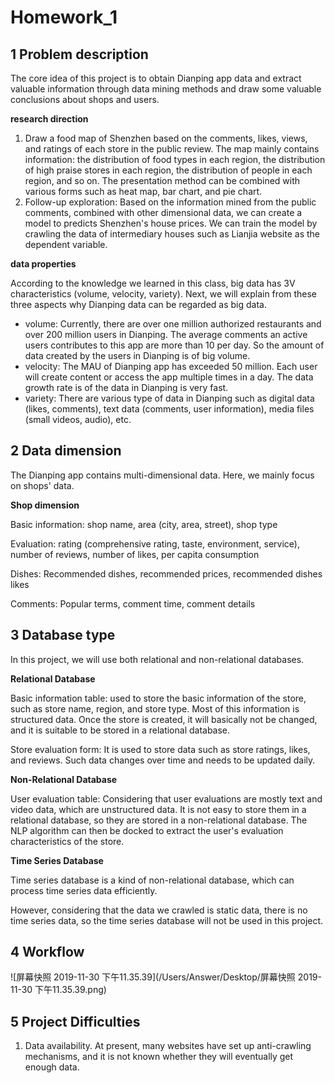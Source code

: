 # Homework_1

## 1 Problem description

The core idea of this project is to obtain Dianping app data and extract valuable information through data mining methods and draw some valuable conclusions about shops and users.

**research direction**

1. Draw a food map of Shenzhen based on the comments, likes, views, and ratings of each store in the public review. The map mainly contains information: the distribution of food types in each region, the distribution of high praise stores in each region, the distribution of people in each region, and so on. The presentation method can be combined with various forms such as heat map, bar chart, and pie chart.
2. Follow-up exploration: Based on the information mined from the public comments, combined with other dimensional data, we can create a model to predicts Shenzhen's house prices. We can train the model by crawling the data of intermediary houses such as Lianjia website as the dependent variable.

**data properties**

According to the knowledge we learned in this class, big data has 3V characteristics (volume, velocity, variety). Next, we will explain from these three aspects why Dianping data can be regarded as big data.

- volume: Currently, there are over one million authorized restaurants and over 200 million users in Dianping. The average comments an active users contributes to this app are more than 10 per day. So the amount of data created by the users in Dianping is of big volume.
- velocity: The MAU of Dianping app has exceeded 50 million. Each user will create content or access the app multiple times in a day. The data growth rate is of the data in Dianping is very fast.
- variety: There are various type of data in Dianping such as digital data (likes, comments), text data (comments, user information), media files (small videos, audio), etc.

## 2 Data dimension

The Dianping app contains multi-dimensional data. Here, we mainly focus on shops' data.

**Shop dimension**

Basic information: shop name, area (city, area, street), shop type

Evaluation: rating (comprehensive rating, taste, environment, service), number of reviews, number of likes, per capita consumption

Dishes: Recommended dishes, recommended prices, recommended dishes likes

Comments: Popular terms, comment time, comment details

## 3 Database type

In this project, we will use both relational and non-relational databases.

**Relational Database**

Basic information table: used to store the basic information of the store, such as store name, region, and store type. Most of this information is structured data. Once the store is created, it will basically not be changed, and it is suitable to be stored in a relational database.

Store evaluation form: It is used to store data such as store ratings, likes, and reviews. Such data changes over time and needs to be updated daily.

**Non-Relational Database**

User evaluation table: Considering that user evaluations are mostly text and video data, which are unstructured data. It is not easy to store them in a relational database, so they are stored in a non-relational database. The NLP algorithm can then be docked to extract the user's evaluation characteristics of the store.

**Time Series Database**

Time series database is a kind of non-relational database, which can process time series data efficiently.

However, considering that the data we crawled is static data, there is no time series data, so the time series database will not be used in this project.

## 4 Workflow

![屏幕快照 2019-11-30 下午11.35.39](/Users/Answer/Desktop/屏幕快照 2019-11-30 下午11.35.39.png)

## 5 Project Difficulties

1. Data availability. At present, many websites have set up anti-crawling mechanisms, and it is not known whether they will eventually get enough data.
